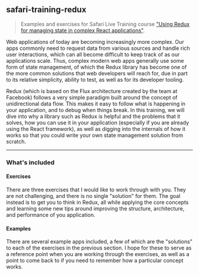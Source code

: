## safari-training-redux
> Examples and exercises for Safari Live Training course ["Using Redux for managing state in complex React applications"](https://www.safaribooksonline.com/live-training/courses/using-redux-to-manage-state-in-complex-react-applications/0636920209898).


Web applications of today are becoming increasingly more complex. Our apps commonly need to request data from various sources and handle rich user interactions, which can all become difficult to keep track of as our applications scale. Thus, complex modern web apps generally use some form of state management, of which the Redux library has become one of the more common solutions that web developers will reach for, due in part to its relative simplicity, ability to test, as well as for its developer tooling.

Redux (which is based on the Flux architecture created by the team at Facebook) follows a very simple paradigm built around the concept of unidirectional data flow. This makes it easy to follow what is happening in your application, and to debug when things break. In this training, we will dive into why a library such as Redux is helpful and the problems that it solves, how you can use it in your application (especially if you are already using the React framework), as well as digging into the internals of how it works so that you could write your own state management solution from scratch.

---

### What's included

#### Exercises

There are three exercises that I would like to work through with you. They are not challenging, and there is no single "solution" for them. The goal instead is to get you to think in Redux, all while applying the core concepts and learning some new tips around improving the structure, architecture, and performance of you application.

#### Examples

There are several example apps included, a few of which are the "solutions" to each of the exercises in the previous section. I hope for these to serve as a reference point when you are working through the exercises, as well as a point to come back to if you need to remember how a particular concept works.
